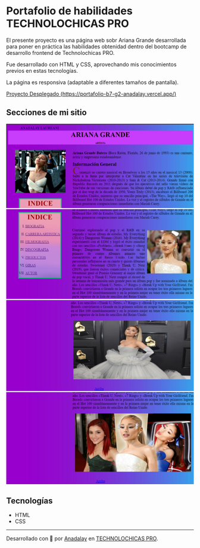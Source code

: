 # Portafolio de habilidades TECHNOLOCHICAS PRO

El presente proyecto es una página web sobr Ariana Grande desarrollada para poner en práctica las habilidades obtenidad dentro del bootcamp de desarrollo frontend de Technolochicas PRO.

Fue desarrollado con HTML y CSS, aprovechando mis conocimientos previos en estas tecnologías. 

La página es responsiva (adaptable a diferentes tamaños de pantalla).

[Proyecto Desplegado (https://portafolio-b7-g2-anadalay.vercel.app/)](https://mi-primera-pagina-anadalay.vercel.app/)

## Secciones de mi sitio

![Encabezado](assets/1.png)
![Indice](assets/2.png)
![Final](assets/3.png)
![Cambio de imagen](assets/4.png)

## Tecnologías

* HTML
* CSS

---
Desarrollado con 💖 por [Anadalay](https://www.linkedin.com/in/anadalay-laureani-longino-11bbaa26b/) en [TECHNOLOCHICAS PRO](https://tecnolochicas.mx/).